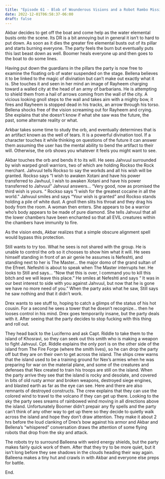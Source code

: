 ```yaml
---
title: "Episode 61 - Blob of Wounderous Visions and a Robot Rambo Mission "
date: 2022-12-01T06:58:37-06:00
draft: false
---
```

Akbar decides to get off the boat and come help as the water elemental busts onto the scene. Its DR is a bit annoying but in general it isn’t to hard to put down. As soon as it dies the greater fire elemental busts out of its pillar and starts burning everyone. The party feels the burn but eventually puts this last beast down as well. Boomer heals everyone up and then goes to the boat to do some lines.

Having put down the guardians in the pillars the party is now free to examine the floating orb of water suspended on the stage. Bellena believes it to be linked to the magic of divination but can’t make out exactly what it is. She touches it and seen in her mind an image of Rayheem charging toward a walled city at the head of an army of barbarians. He is attempting to shield them from a hail of arrows coming from the wall of the city. A vicious looking gnoll steps to the wall and takes aim with a mighty bow, it fires and Rayheem is stopped dead in his tracks, an arrow through his torso. Bellena shocks free of the vision screaming out for Rayheem and crying. She explains that she doesn’t know if what she saw was the future, the past, some alternate reality or what.

Arkbar takes some time to study the orb, and eventually determines that is an artifact known as the well of tears. It is a powerful divination tool. If a character touches it while thinking on questions of the future it can answer them assuming the user has the mental ability to bend the artifact to their will. Otherwise, the orb shows you whatever it feels you might want to see.

Akbar touches the orb and bends it to its will. He sees Jahvuul surrounded by wish warped gnoll warriors, two of which are holding Rockso the Rock merchant.  Jahvuul tells Rockso to say the workds and all his wish will be granted. Rockso says “I wish to awaken Xotani and have his power transferred to Javhuul, I wish to awaken Xotani and have his power transferred to Jahvuul”  Jahvuul answers… “Very good, now as promised the third wish is yours. “  Rockso says “I wish for the greatest cocaine in all the world.” Jahvuul smiles and says “Your wish is granted” and Rockso stands holding a pile of white dust. A gnoll then slits his throat and they drag his body from the room. A woman then enters. She appears to be a warrior who’s body appears to be made of pure diamond. She tells Jahvuul that all the lower chambers have been enchanted so that all EVIL creatures within the chambers have immunity to fire.

As the vision ends, Akbar realizes that a simple obscure alignment spell would bypass this protection.

Still wants to try too. What he sees is not shared with the group. He is unable to control the orb so it chooses to show him what it will. He sees himself standing in front of an air genie he assumes is Nefeshti, and standing next to her is The Master… the major domo of the grand sultan of the Efreet. Nefeshti is about to speak when The Master interrupts her. He looks to Still and says… “Now that this is over, I command you to kill this bitch and we will leave this place.” He smiles at Nefeshti and says “ It was in our best interest to side with you against Jahvuul, but now that he is gone we have no more need of you.” When the party asks what he saw, Still says he saw nothing and that it didn’t work.

Drex wants to see stuff to, hoping to catch a glimps of the status of his hot cousin. For a second he sees a tower that he doesn’t recognize… then he looses control in his mind. Drex goes temporarily insane, but the party deals with it. After seeing that the party decides to stop fucking with this thing and roll out.

They head back to the Luciferno and ask Capt. Riddle to take them to the island of Khosravi, so they can seek out this smith who is making a weapon to fight Jahvuul. Cpt. Riddle explains the only port is on the other side of the island from The Fire Forge (where the smith lives), so he can drop the party off but they are on their own to get across the island. The ships crew warns that the island used to be a training ground for Nex’s armies when he was preparing for war on the material plane, and some of the creatures and defenses that Nex created to train his troops are still on the island. When the party arrive they see that the island is rocky and desolate, and covered in bits of old rusty armor and broken weapons, destroyed siege engines, and blasted earth as far as the eye can see. Here and there are also remnants of destroyed constructs. The crew explains that they can use the colored wind to travel to the volcano if they can get up there. Looking to the sky the party sees sreams of rainbowed wind moving in all directions above the island. Unfortunately Boomer didn’t prepair any fly spells and the party can’t think of any other way to get up there so they decide to quietly walk across the island and hope they don’t draw attention.  They make it about 2 hrs before the loud clanking of Drex’s bow against his armor and Akbar and Bellena’s “whispered” conversation draws the attention of some flying robots that drop from the sky and attack.

The robots try to surround Balleena with weird energy shields, but the party makes fairly quick work of them. After that they try to be more quiet, but it isn’t long before they see shadows in the clouds heading their way again. Balleena makes a tiny hut and crawls in with Akbar and everyone else preps for battle.



End.
